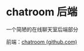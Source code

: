 # chatroom 后端

一个简陋的在线聊天室后端部分

前端：[chatroom (github.com)](https://github.com/FourteenNight/chatroom)
